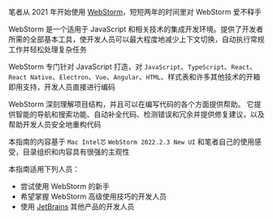 笔者从 2021 年开始使用 [WebStorm](https://www.jetbrains.com/webstorm/)，短短两年的时间里对 WebStorm 爱不释手

WebStorm 是一个适用于 JavaScript 和相关技术的集成开发环境。提供了开发者所需的全部基本工具，使开发人员可以最大程度地减少上下文切换，自动执行常规工作并轻松处理复杂任务

WebStorm 专门针对 JavaScript 打造，对 `JavaScript`、`TypeScript`、`React`、`React Native`、`Electron`、`Vue`、`Angular`、`HTML`、样式表和许多其他技术的开箱即用支持，开发人员直接进行编码

WebStorm 深刻理解项目结构，并且可以在编写代码的各个方面提供帮助。 它提供智能的导航和搜索功能、自动补全代码、检测错误和冗余并提供修复建议，以及帮助开发人员安全地重构代码

本指南的内容基于 `Mac Intel芯` `WebStorm 2022.2.3 New UI` 和笔者自己的使用感受，目录组织和内容具有很强的主观性

本指南适用下列人员：

- 尝试使用 WebStorm 的新手
- 希望掌握 WebStorm 高级使用技巧的开发人员
- 使用 [JetBrains](https://www.jetbrains.com/) 其他产品的开发人员
